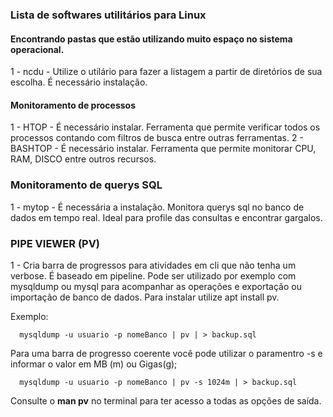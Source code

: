 ### Lista de softwares utilitários para Linux

#### Encontrando pastas que estão utilizando muito espaço no sistema operacional.
1 -  ncdu - Utilize o utilário para fazer a listagem a partir de diretórios de sua escolha. É necessário instalação.

#### Monitoramento de processos
1 - HTOP - É necessário instalar. Ferramenta que permite verificar todos os processos contando com filtros de busca entre outras ferramentas.
2 - BASHTOP - É necessário instalar. Ferramenta que permite monitorar CPU, RAM, DISCO entre outros recursos.

### Monitoramento de querys SQL
1 - mytop - É necessária a instalação. Monitora querys sql no banco de dados em tempo real. Ideal para profile das consultas e encontrar gargalos.

### PIPE VIEWER (PV)
1 - Cria barra de progressos para atividades em cli que não tenha um verbose. É baseado em pipeline. Pode ser utilizado por exemplo com mysqldump ou mysql para acompanhar as operações e exportação ou importação de banco de dados. Para instalar utilize apt install pv.

Exemplo:
```
  mysqldump -u usuario -p nomeBanco | pv | > backup.sql
```
Para uma barra de progresso coerente você pode utilizar o paramentro -s e informar o valor em MB (m) ou Gigas(g);

```
  mysqldump -u usuario -p nomeBanco | pv -s 1024m | > backup.sql
```
Consulte o **man pv** no terminal para ter acesso a todas as opções de saída.
